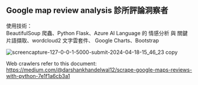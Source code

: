 ## Google map review analysis  診所評論洞察者

使用技術：   
BeautifulSoup 爬蟲、Python Flask、Azure AI Language 的 情感分析 與 關鍵片語擷取、wordcloud2 文字雲套件、 Google Charts、Bootstrap

![screencapture-127-0-0-1-5000-submit-2024-04-18-15_46_23 copy](https://github.com/cccmmmd/Googlemap-reviews-text-analytics/assets/137893455/2fc6326a-5c14-4988-80cf-5588d87381d3)


Web crawlers refer to this document:  
https://medium.com/@darshankhandelwal12/scrape-google-maps-reviews-with-python-7e1f1a6cb3a1

